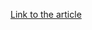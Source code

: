 [Link to the article](https://www.mcafee.com/blogs/other-blogs/mcafee-labs/rising-trend-of-onenote-documents-for-malware-delivery/)
